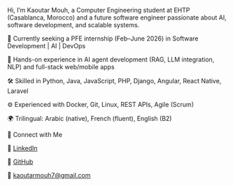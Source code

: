 Hi, I’m Kaoutar Mouh, a Computer Engineering student at EHTP (Casablanca, Morocco) and a future software engineer passionate about AI, software development, and scalable systems.

🎯 Currently seeking a PFE internship (Feb–June 2026) in Software Development | AI | DevOps

🤖 Hands-on experience in AI agent development (RAG, LLM integration, NLP) and full-stack web/mobile apps

🛠 Skilled in Python, Java, JavaScript, PHP, Django, Angular, React Native, Laravel

⚙️ Experienced with Docker, Git, Linux, REST APIs, Agile (Scrum)

🌍 Trilingual: Arabic (native), French (fluent), English (B2)

🔗 Connect with Me

💼 [LinkedIn](https://www.linkedin.com/in/kaoutar-mouh-8b7a98299/)

📂 [GitHub](https://github.com/MOUHKAOUTAR)

📧 kaoutarmouh7@gmail.com
